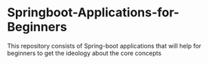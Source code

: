 # Springboot-Applications-for-Beginners
This repository consists of Spring-boot applications that will help for beginners to get the ideology about the core concepts
